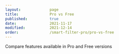 ```yaml
---
layout:             page
title:              Pro vs Free
published:          true
date:               2021-11-17
modified:           2021-12-14
order:              /smart-filter-pro/pro-vs-free
---
```

<todo assign="daniele">Compare features available in Pro and Free versions</todo>